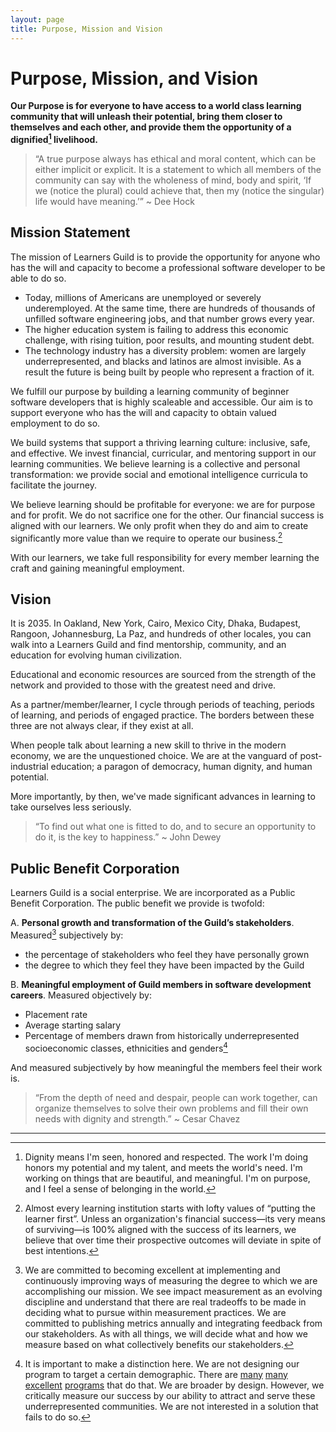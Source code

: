 ```yaml
---
layout: page
title: Purpose, Mission and Vision
---
```


# Purpose, Mission, and Vision

**Our Purpose is for everyone to have access to a world class learning community that will unleash their potential, bring them closer to themselves and each other, and provide them the opportunity of a dignified[^1] livelihood.**

> “A true purpose always has ethical and moral content, which can be either implicit or explicit. It is a statement to which all members of the community can say with the wholeness of mind, body and spirit, ‘If we (notice the plural) could achieve that, then my (notice the singular) life would have meaning.’” ~ Dee Hock

## Mission Statement

The mission of Learners Guild is to provide the opportunity for anyone who has the will and capacity to become a professional software developer to be able to do so.

* Today, millions of Americans are unemployed or severely underemployed. At the same time, there are hundreds of thousands of unfilled software engineering jobs, and that number grows every year.
* The  higher education system is failing to address this economic challenge, with rising tuition, poor results, and mounting student debt.
* The technology industry has a diversity problem: women are largely underrepresented, and blacks and latinos are almost invisible. As a result the future is being built by people who represent a fraction of it.

We fulfill our purpose by building a learning community of beginner software developers that is highly scaleable and accessible. Our aim is to support everyone who has the will and capacity to obtain valued employment to do so.

We build systems that support a thriving learning culture: inclusive, safe, and effective. We invest financial, curricular, and mentoring support in our learning communities. We believe learning is a collective and personal transformation: we provide social and emotional intelligence curricula to facilitate the journey.

We believe learning should be profitable for everyone: we are for purpose and for profit. We do not sacrifice one for the other. Our financial success is aligned with our learners. We only profit when they do and aim to create significantly more value than we require to operate our business.[^2]

With our learners, we take full responsibility for every member learning the craft and gaining meaningful employment.

## Vision

It is 2035. In Oakland, New York, Cairo, Mexico City, Dhaka, Budapest, Rangoon, Johannesburg, La Paz, and hundreds of other locales, you can walk into a Learners Guild and find mentorship, community, and an education for evolving human civilization.

Educational and economic resources are sourced from the strength of the network and provided to those with the greatest need and drive.

As a partner/member/learner, I cycle through periods of teaching, periods of learning, and periods of engaged practice. The borders between these three are not always clear, if they exist at all.

When people talk about learning a new skill to thrive in the modern economy, we are the unquestioned choice. We are at the vanguard of post-industrial education; a paragon of democracy, human dignity, and human potential.

More importantly, by then, we've made significant advances in learning to take ourselves less seriously.

> “To find out what one is fitted to do, and to secure an opportunity to do it, is the key to happiness.” ~ John Dewey

## Public Benefit Corporation

Learners Guild is a social enterprise. We are incorporated as a Public Benefit Corporation. The public benefit we provide is twofold:

A. **Personal growth and transformation of the Guild’s stakeholders**. Measured[^3] subjectively by:

  * the percentage of stakeholders who feel they have personally grown
  * the degree to which they feel they have been impacted by the Guild

B. **Meaningful employment of Guild members in software development careers**. Measured objectively by:

  * Placement rate
  * Average starting salary
  * Percentage of members drawn from historically underrepresented socioeconomic classes, ethnicities and genders[^4]

  And measured subjectively by how meaningful the members feel their work is.

> “From the depth of need and despair, people can work together, can organize themselves to solve their own problems and fill their own needs with dignity and strength.” ~ Cesar Chavez

---

[^1]: Dignity means I'm seen, honored and respected. The work I'm doing honors my potential and my talent, and meets the world's need. I'm working on things that are beautiful, and meaningful. I'm on purpose, and I feel a sense of belonging in the world.

[^2]: Almost every learning institution starts with lofty values of “putting the learner first”. Unless an organization's financial success—its very means of surviving—is 100% aligned with the success of its learners, we believe that over time their prospective outcomes will deviate in spite of best intentions.

[^3]: We are committed to becoming excellent at implementing and continuously improving ways of measuring the degree to which we are accomplishing our mission. We see impact measurement as an evolving discipline and understand that there are real tradeoffs to be made in deciding what to pursue within measurement practices. We are committed to publishing metrics annually and integrating feedback from our stakeholders. As with all things, we will decide what and how we measure based on what collectively benefits our stakeholders.

[^4]: It is important to make a distinction here. We are not designing our program to target a certain demographic. There are [many][link1] [many][link2] [excellent][link3] [programs][link4] that do that. We are broader by design. However, we critically measure our success by our ability to attract and serve these underrepresented communities. We are not interested in a solution that fails to do so.

[link1]: http://www.blackgirlscode.com/
[link2]: http://www.yearup.org/
[link3]: http://www.yeswecode.org/
[link4]: http://www.codeforprogress.org/
